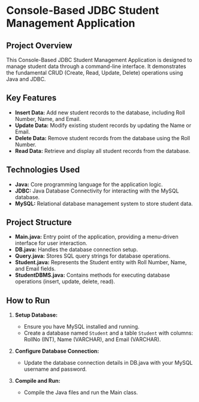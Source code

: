 # Console-Based JDBC Student Management Application

## Project Overview
This Console-Based JDBC Student Management Application is designed to manage student data through a command-line interface. 
It demonstrates the fundamental CRUD (Create, Read, Update, Delete) operations using Java and JDBC.

## Key Features
- **Insert Data:** Add new student records to the database, including Roll Number, Name, and Email.
- **Update Data:** Modify existing student records by updating the Name or Email.
- **Delete Data:** Remove student records from the database using the Roll Number.
- **Read Data:** Retrieve and display all student records from the database.

## Technologies Used
- **Java:** Core programming language for the application logic.
- **JDBC:** Java Database Connectivity for interacting with the MySQL database.
- **MySQL:** Relational database management system to store student data.

## Project Structure
- **Main.java:** Entry point of the application, providing a menu-driven interface for user interaction.
- **DB.java:** Handles the database connection setup.
- **Query.java:** Stores SQL query strings for database operations.
- **Student.java:** Represents the Student entity with Roll Number, Name, and Email fields.
- **StudentDBMS.java:** Contains methods for executing database operations (insert, update, delete, read).

## How to Run
1. **Setup Database:**
   - Ensure you have MySQL installed and running.
   - Create a database named `Student` and a table `Student` with columns: RollNo (INT), Name (VARCHAR), and Email (VARCHAR).

2. **Configure Database Connection:**
   - Update the database connection details in DB.java with your MySQL username and password.

3. **Compile and Run:**
   - Compile the Java files and run the Main class.
